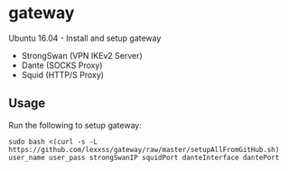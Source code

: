 # gateway

Ubuntu 16.04 - Install and setup gateway

* StrongSwan (VPN IKEv2 Server)
* Dante (SOCKS Proxy)
* Squid (HTTP/S Proxy)

## Usage

Run the following to setup gateway:

```
sudo bash <(curl -s -L https://github.com/lexxss/gateway/raw/master/setupAllFromGitHub.sh) user_name user_pass strongSwanIP squidPort danteInterface dantePort
```
